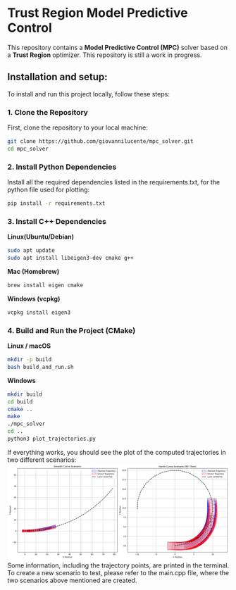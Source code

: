 # Trust Region Model Predictive Control 
This repository contains a **Model Predictive Control (MPC)** solver based on a **Trust Region** optimizer.
This repository is still a work in progress.

## Installation and setup:
To install and run this project locally, follow these steps:

### 1. Clone the Repository
First, clone the repository to your local machine:
```bash
git clone https://github.com/giovannilucente/mpc_solver.git
cd mpc_solver
```

### 2. Install Python Dependencies
Install all the required dependencies listed in the requirements.txt, for the python file used for plotting:
```bash
pip install -r requirements.txt
```

### 3. Install C++ Dependencies

**Linux(Ubuntu/Debian)**
```bash
sudo apt update
sudo apt install libeigen3-dev cmake g++
```

**Mac (Homebrew)**
```bash
brew install eigen cmake
```

**Windows (vcpkg)**
```bash
vcpkg install eigen3
```

### 4. Build and Run the Project (CMake)
**Linux / macOS**
```bash
mkdir -p build
bash build_and_run.sh
```
**Windows**
```bash
mkdir build
cd build
cmake ..
make
./mpc_solver
cd ..
python3 plot_trajectories.py
```
If everything works, you should see the plot of the computed trajectories in two different scenarios:
![Trajectories](media/Plot.png)
Some information, including the trajectory points, are printed in the terminal.
To create a new scenario to test, please refer to the main.cpp file, where the two scenarios above mentioned are created.

